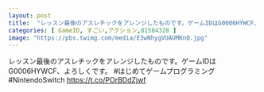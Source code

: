 ```yaml
---
layout: post
title:  "レッスン最後のアスレチックをアレンジしたものです。ゲームIDはG0006HYWCF、よろしくです。 #はじめてゲームプログラミング #NintendoSwitch https://t.co/POrBDdZjwf"
categories: [ GameID, すごい,アクション,81584328 ]
image: "https://pbs.twimg.com/media/E3wNhygVUAUMKnQ.jpg"
---
```

レッスン最後のアスレチックをアレンジしたものです。ゲームIDはG0006HYWCF、よろしくです。 #はじめてゲームプログラミング #NintendoSwitch https://t.co/POrBDdZjwf
